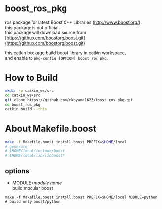 # boost_ros_pkg
ros package for latest Boost C++ Libraries (http://www.boost.org/).  
this package is not official.  
this package will download source from [https://github.com/boostorg/boost.git](https://github.com/boostorg/boost.git)

this catkin backage build boost library in catkin workspace,  
and enable to `pkg-config [OPTION] boost_ros_pkg`.

# How to Build

```bash
mkdir -p catkin_ws/src
cd catkin_ws/src
git clone https://github.com/rkoyama1623/boost_ros_pkg.git
cd boost_ros_pkg
catkin build --this
```
# About Makefile.boost
```bash
make -f Makefile.boost install.boost PREFIX=$HOME/local
# generate
# $HOME/local/include/boost
# $HOME/local/lib/libboost*
```

## options
- MODULE=*module name*  
build modular boost

```
make -f Makefile.boost install.boost PREFIX=$HOME/local MODULE=python # build only boost/python
```


